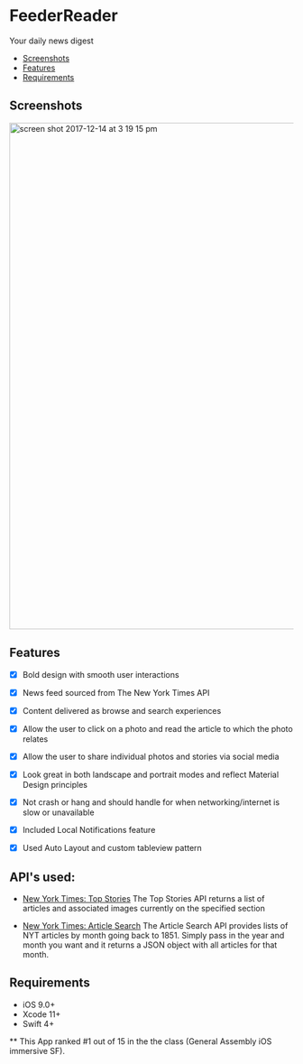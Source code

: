 # FeederReader
Your daily news digest

- [Screenshots](#screenshots)
- [Features](#features)
- [Requirements](#requirements)

## Screenshots

<img width="898" alt="screen shot 2017-12-14 at 3 19 15 pm" src="https://user-images.githubusercontent.com/31255999/34019128-40a9a91a-e0e2-11e7-8cda-7604ec5e9c10.png">

## Features

- [x] Bold design with smooth user interactions
- [x] News feed sourced from The New York Times API
- [x] Content delivered as browse and search experiences
- [x] Allow the user to click on a photo and read the article to which the photo relates
- [x] Allow the user to share individual photos and stories via social media
- [x] Look great in both landscape and portrait modes and reflect Material Design principles
- [x] Not crash or hang and should handle for when networking/internet is slow or unavailable
- [x] Included Local Notifications feature 
- [x] Used Auto Layout and custom tableview pattern


## API's used:

- [New York Times: Top Stories](https://developer.nytimes.com/top_stories_v2.json)
  The Top Stories API returns a list of articles and associated images currently on the specified section
  
- [New York Times: Article Search](https://developer.nytimes.com/article_search_v2.json)
  The Article Search API provides lists of NYT articles by month going back to 1851. Simply pass in the year and month you want and it returns a JSON object with all articles for that month.
  
## Requirements

- iOS 9.0+ 
- Xcode 11+
- Swift 4+


** This App ranked #1 out of 15 in the the class (General Assembly iOS immersive SF). 
